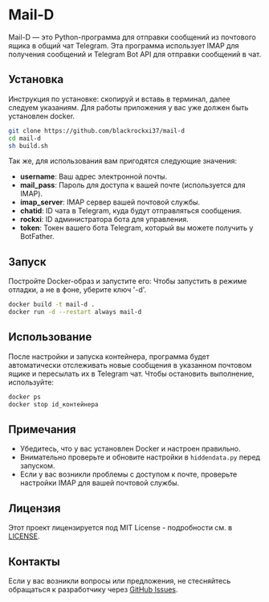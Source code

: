 # Mail-D

Mail-D — это Python-программа для отправки сообщений из почтового ящика в общий чат Telegram. Эта программа использует IMAP для получения сообщений и Telegram Bot API для отправки сообщений в чат.

## Установка

Инструкция по установке: скопируй и вставь в терминал, далее следуем указаниям. Для работы приложения у вас уже должен быть установлен docker.


```bash
git clone https://github.com/blackrockxi37/mail-d
cd mail-d
sh build.sh
```

Так же, для использования вам пригодятся следующие значения:

- **username**: Ваш адрес электронной почты.
- **mail_pass**: Пароль для доступа к вашей почте (используется для IMAP).
- **imap_server**: IMAP сервер вашей почтовой службы.
- **chatid**: ID чата в Telegram, куда будут отправляться сообщения.
- **rockxi**: ID администратора бота для управления.
- **token**: Токен вашего бота Telegram, который вы можете получить у BotFather. 

## Запуск

Постройте Docker-образ и запустите его:
Чтобы запустить в режиме отладки, а не в фоне, уберите ключ '-d'.

```bash
docker build -t mail-d .
docker run -d --restart always mail-d
```

## Использование

После настройки и запуска контейнера, программа будет автоматически отслеживать новые сообщения в указанном почтовом ящике и пересылать их в Telegram чат. 
Чтобы остановить выполнение, используйте:

```bash
docker ps
docker stop id_контейнера
```

## Примечания

- Убедитесь, что у вас установлен Docker и настроен правильно.
- Внимательно проверьте и обновите настройки в `hiddendata.py` перед запуском.
- Если у вас возникли проблемы с доступом к почте, проверьте настройки IMAP для вашей почтовой службы.

## Лицензия

Этот проект лицензируется под MIT License - подробности см. в [LICENSE](LICENSE).

## Контакты

Если у вас возникли вопросы или предложения, не стесняйтесь обращаться к разработчику через [GitHub Issues](https://github.com/blackrockxi37/mail-d/issues).
